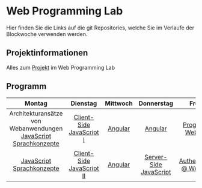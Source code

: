 # Web Programming Lab

Hier finden Sie die Links auf die git Repositories, welche Sie im Verlaufe der Blockwoche verwenden werden.

## Projektinformationen

Alles zum [Projekt](https://github.com/web-programming-lab/web-programming-lab-projekt) im Web Programming Lab


## Programm

|                              Montag                              |          Dienstag         | Mittwoch |       Donnerstag       |          Freitag          |
|:----------------------------------------------------------------:|:-------------------------:|:--------:|:----------------------:|:-------------------------:|
| Architekturansätze von Webanwendungen  [JavaScript Sprachkonzepte](https://github.com/web-programming-lab/javascript-sprachkonzepte) | [Client-Side JavaScript I](https://github.com/web-programming-lab/javascript-clientside)  | [Angular](https://github.com/web-programming-lab/angular-seed)  | [Angular](https://github.com/web-programming-lab/angular-seed)                | [Progressive Web Apps](https://github.com/web-programming-lab/pwa-offline)      |
| [JavaScript Sprachkonzepte](https://github.com/web-programming-lab/javascript-sprachkonzepte)                                        | [Client-Side JavaScript II](https://github.com/web-programming-lab/typescript-jest-seed) | [Angular](https://github.com/web-programming-lab/angular-seed)  | [Server-Side JavaScript](https://github.com/web-programming-lab/nodejs-intro) | [Authentication @ Web Apps](https://github.com/web-programming-lab/node-authentication-seed) |
